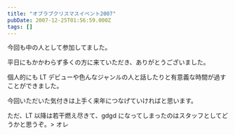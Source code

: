 ```yaml
---
title: "オブラブクリスマスイベント2007"
pubDate: 2007-12-25T01:56:59.000Z
tags: []
---
```


今回も中の人として参加してました。

平日にもかかわらず多くの方に来ていただき、ありがとうございました。

個人的にも LT デビューや色んなジャンルの人と話したりと有意義な時間が過すことができました。

今回いただいた気付きは上手く来年につなげていければと思います。

ただ、LT 以降は若干燃え尽きて、gdgd になってしまったのはスタッフとしてどうかと思うぞ。> オレ